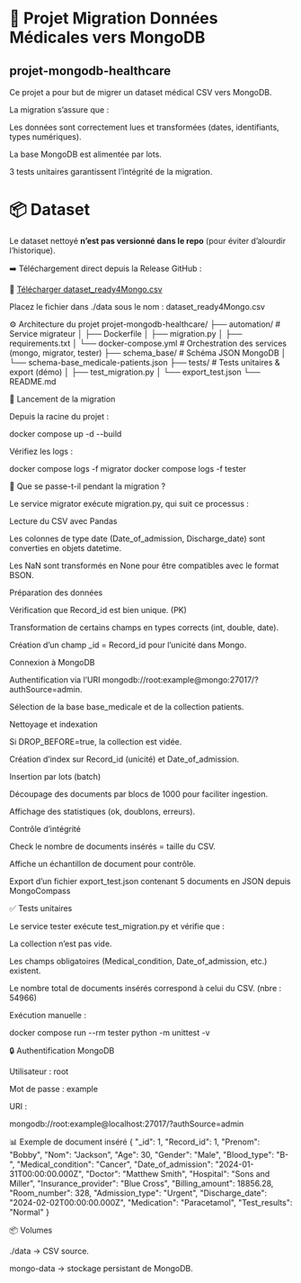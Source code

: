 # 🏥 Projet Migration Données Médicales vers MongoDB
## projet-mongodb-healthcare

Ce projet a pour but de migrer un dataset médical CSV vers MongoDB.

La migration s’assure que :

Les données sont correctement lues et transformées (dates, identifiants, types numériques).

La base MongoDB est alimentée par lots. 

3 tests unitaires garantissent l’intégrité de la migration.

# 📦 Dataset

Le dataset nettoyé **n’est pas versionné dans le repo** (pour éviter d’alourdir l’historique).  

➡️ Téléchargement direct depuis la Release GitHub :

🔗 [Télécharger dataset_ready4Mongo.csv](https://github.com/Barolax/projet-mongodb-healthcare/releases/download/v1.0/dataset_ready4Mongo.csv)

Placez le fichier dans ./data sous le nom : dataset_ready4Mongo.csv

⚙️ Architecture du projet
projet-mongodb-healthcare/
├── automation/               # Service migrateur
│   ├── Dockerfile
│   ├── migration.py
│   ├── requirements.txt
│   └── docker-compose.yml    # Orchestration des services (mongo, migrator, tester)
├── schema_base/              # Schéma JSON MongoDB
│   └── schema-base_medicale-patients.json
├── tests/                    # Tests unitaires & export (démo)
│   ├── test_migration.py
│   └── export_test.json
└── README.md

🚀 Lancement de la migration

Depuis la racine du projet :

docker compose up -d --build


Vérifiez les logs :

docker compose logs -f migrator
docker compose logs -f tester

🔄 Que se passe-t-il pendant la migration ?

Le service migrator exécute migration.py, qui suit ce processus :

Lecture du CSV avec Pandas

Les colonnes de type date (Date_of_admission, Discharge_date) sont converties en objets datetime.

Les NaN sont transformés en None pour être compatibles avec le format BSON.

Préparation des données

Vérification que Record_id est bien unique. (PK) 

Transformation de certains champs en types corrects (int, double, date).

Création d’un champ _id = Record_id pour l’unicité dans Mongo.

Connexion à MongoDB

Authentification via l’URI mongodb://root:example@mongo:27017/?authSource=admin.

Sélection de la base base_medicale et de la collection patients.

Nettoyage et indexation

Si DROP_BEFORE=true, la collection est vidée.

Création d’index sur Record_id (unicité) et Date_of_admission. 

Insertion par lots (batch) 

Découpage des documents par blocs de 1000 pour faciliter ingestion. 

Affichage des statistiques (ok, doublons, erreurs).

Contrôle d’intégrité

Check le nombre de documents insérés = taille du CSV.

Affiche un échantillon de document pour contrôle. 

Export d’un fichier export_test.json contenant 5 documents en JSON depuis MongoCompass

✅ Tests unitaires

Le service tester exécute test_migration.py et vérifie que :

La collection n’est pas vide.

Les champs obligatoires (Medical_condition, Date_of_admission, etc.) existent.

Le nombre total de documents insérés correspond à celui du CSV. (nbre : 54966)

Exécution manuelle :

docker compose run --rm tester python -m unittest -v

🔒 Authentification MongoDB

Utilisateur : root

Mot de passe : example

URI :

mongodb://root:example@localhost:27017/?authSource=admin 

📊 Exemple de document inséré
{
  "_id": 1,
  "Record_id": 1,
  "Prenom": "Bobby",
  "Nom": "Jackson",
  "Age": 30,
  "Gender": "Male",
  "Blood_type": "B-",
  "Medical_condition": "Cancer",
  "Date_of_admission": "2024-01-31T00:00:00.000Z",
  "Doctor": "Matthew Smith",
  "Hospital": "Sons and Miller",
  "Insurance_provider": "Blue Cross",
  "Billing_amount": 18856.28,
  "Room_number": 328,
  "Admission_type": "Urgent",
  "Discharge_date": "2024-02-02T00:00:00.000Z",
  "Medication": "Paracetamol",
  "Test_results": "Normal"
}

📦 Volumes

./data → CSV source.

mongo-data → stockage persistant de MongoDB.
